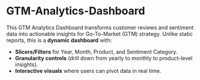 # GTM-Analytics-Dashboard
This GTM Analytics Dashboard transforms customer reviews and sentiment data into actionable insights for Go-To-Market (GTM) strategy.
Unlike static reports, this is a **dynamic dashboard** with:

* **Slicers/Filters** for Year, Month, Product, and Sentiment Category.
* **Granularity controls** (drill down from yearly to monthly to product-level insights).
* **Interactive visuals** where users can pivot data in real time.
